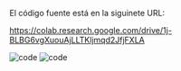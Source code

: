 El código fuente está en la siguinete URL:

https://colab.research.google.com/drive/1j-BLBG6vgXuouAjLLTKljmqd2JfjFXLA

![code](data-exploration-code-1.png)
![code](data-exploration-code-2.png)
